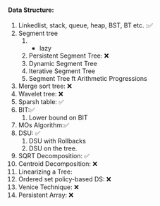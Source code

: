 #### Data Structure:
1. Linkedlist, stack, queue, heap, BST, BT etc. :✅
2. Segment tree
    1. + lazy
    2. Persistent Segment Tree: ❌
    3. Dynamic Segment Tree
    4. Iterative Segment Tree
    5. Segment Tree ft Arithmetic Progressions
3. Merge sort tree: ❌
4. Wavelet tree: ❌
5. Sparsh table: ✅
6. BIT:✅ 
    1. Lower bound on BIT
7. MOs Algorithm:✅
8. DSU: ✅
    1. DSU with Rollbacks
    2. DSU on the tree.
9. SQRT Decomposition: ✅
10. Centroid Decomposition: ❌
11. Linearizing a Tree:
12. Ordered set policy-based DS: ❌
13. Venice Technique: ❌
14. Persistent Array: ❌
